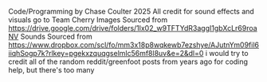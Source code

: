 
Code/Programming by Chase Coulter 2025
All credit for sound effects and visuals go to Team Cherry
Images Sourced from https://drive.google.com/drive/folders/1lx02_w9TFTYdR3aggI1gbXcLr69roaNV
Sounds Sourced from https://www.dropbox.com/scl/fo/mm3x18p8wqkewb7ezshye/AJutnYm09fil6iiqhSogp7k?rlkey=pgekxzquqgselmlc56mf8l8uv&e=2&dl=0
i would try to credit all of the random reddit/greenfoot posts from years ago for coding help, but there's too many